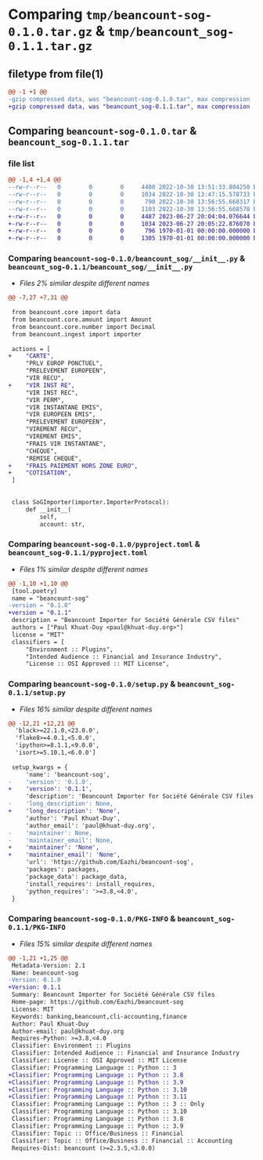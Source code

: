 # Comparing `tmp/beancount-sog-0.1.0.tar.gz` & `tmp/beancount_sog-0.1.1.tar.gz`

## filetype from file(1)

```diff
@@ -1 +1 @@
-gzip compressed data, was "beancount-sog-0.1.0.tar", max compression
+gzip compressed data, was "beancount_sog-0.1.1.tar", max compression
```

## Comparing `beancount-sog-0.1.0.tar` & `beancount_sog-0.1.1.tar`

### file list

```diff
@@ -1,4 +1,4 @@
--rw-r--r--   0        0        0     4400 2022-10-30 13:51:33.804250 beancount-sog-0.1.0/beancount_sog/__init__.py
--rw-r--r--   0        0        0     1034 2022-10-30 13:47:15.578733 beancount-sog-0.1.0/pyproject.toml
--rw-r--r--   0        0        0      790 2022-10-30 13:56:55.668317 beancount-sog-0.1.0/setup.py
--rw-r--r--   0        0        0     1103 2022-10-30 13:56:55.668578 beancount-sog-0.1.0/PKG-INFO
+-rw-r--r--   0        0        0     4487 2023-06-27 20:04:04.076644 beancount_sog-0.1.1/beancount_sog/__init__.py
+-rw-r--r--   0        0        0     1034 2023-06-27 20:05:22.876070 beancount_sog-0.1.1/pyproject.toml
+-rw-r--r--   0        0        0      796 1970-01-01 00:00:00.000000 beancount_sog-0.1.1/setup.py
+-rw-r--r--   0        0        0     1305 1970-01-01 00:00:00.000000 beancount_sog-0.1.1/PKG-INFO
```

### Comparing `beancount-sog-0.1.0/beancount_sog/__init__.py` & `beancount_sog-0.1.1/beancount_sog/__init__.py`

 * *Files 2% similar despite different names*

```diff
@@ -7,27 +7,31 @@
 
 from beancount.core import data
 from beancount.core.amount import Amount
 from beancount.core.number import Decimal
 from beancount.ingest import importer
 
 actions = [
+    "CARTE",
     "PRLV EUROP PONCTUEL",
     "PRELEVEMENT EUROPEEN",
     "VIR RECU",
+    "VIR INST RE",
     "VIR INST REC",
     "VIR PERM",
     "VIR INSTANTANE EMIS",
     "VIR EUROPEEN EMIS",
     "PRELEVEMENT EUROPEEN",
     "VIREMENT RECU",
     "VIREMENT EMIS",
     "FRAIS VIR INSTANTANE",
     "CHEQUE",
     "REMISE CHEQUE",
+    "FRAIS PAIEMENT HORS ZONE EURO",
+    "COTISATION",
 ]
 
 
 class SoGImporter(importer.ImporterProtocol):
     def __init__(
         self,
         account: str,
```

### Comparing `beancount-sog-0.1.0/pyproject.toml` & `beancount_sog-0.1.1/pyproject.toml`

 * *Files 1% similar despite different names*

```diff
@@ -1,10 +1,10 @@
 [tool.poetry]
 name = "beancount-sog"
-version = "0.1.0"
+version = "0.1.1"
 description = "Beancount Importer for Société Générale CSV files"
 authors = ["Paul Khuat-Duy <paul@khuat-duy.org>"]
 license = "MIT"
 classifiers = [
     "Environment :: Plugins",
     "Intended Audience :: Financial and Insurance Industry",
     "License :: OSI Approved :: MIT License",
```

### Comparing `beancount-sog-0.1.0/setup.py` & `beancount_sog-0.1.1/setup.py`

 * *Files 16% similar despite different names*

```diff
@@ -12,21 +12,21 @@
  'black>=22.1.0,<23.0.0',
  'flake8>=4.0.1,<5.0.0',
  'ipython>=8.1.1,<9.0.0',
  'isort>=5.10.1,<6.0.0']
 
 setup_kwargs = {
     'name': 'beancount-sog',
-    'version': '0.1.0',
+    'version': '0.1.1',
     'description': 'Beancount Importer for Société Générale CSV files',
-    'long_description': None,
+    'long_description': 'None',
     'author': 'Paul Khuat-Duy',
     'author_email': 'paul@khuat-duy.org',
-    'maintainer': None,
-    'maintainer_email': None,
+    'maintainer': 'None',
+    'maintainer_email': 'None',
     'url': 'https://github.com/Eazhi/beancount-sog',
     'packages': packages,
     'package_data': package_data,
     'install_requires': install_requires,
     'python_requires': '>=3.8,<4.0',
 }
```

### Comparing `beancount-sog-0.1.0/PKG-INFO` & `beancount_sog-0.1.1/PKG-INFO`

 * *Files 15% similar despite different names*

```diff
@@ -1,21 +1,25 @@
 Metadata-Version: 2.1
 Name: beancount-sog
-Version: 0.1.0
+Version: 0.1.1
 Summary: Beancount Importer for Société Générale CSV files
 Home-page: https://github.com/Eazhi/beancount-sog
 License: MIT
 Keywords: banking,beancount,cli-accounting,finance
 Author: Paul Khuat-Duy
 Author-email: paul@khuat-duy.org
 Requires-Python: >=3.8,<4.0
 Classifier: Environment :: Plugins
 Classifier: Intended Audience :: Financial and Insurance Industry
 Classifier: License :: OSI Approved :: MIT License
 Classifier: Programming Language :: Python :: 3
+Classifier: Programming Language :: Python :: 3.8
+Classifier: Programming Language :: Python :: 3.9
+Classifier: Programming Language :: Python :: 3.10
+Classifier: Programming Language :: Python :: 3.11
 Classifier: Programming Language :: Python :: 3 :: Only
 Classifier: Programming Language :: Python :: 3.10
 Classifier: Programming Language :: Python :: 3.8
 Classifier: Programming Language :: Python :: 3.9
 Classifier: Topic :: Office/Business :: Financial
 Classifier: Topic :: Office/Business :: Financial :: Accounting
 Requires-Dist: beancount (>=2.3.5,<3.0.0)
```

